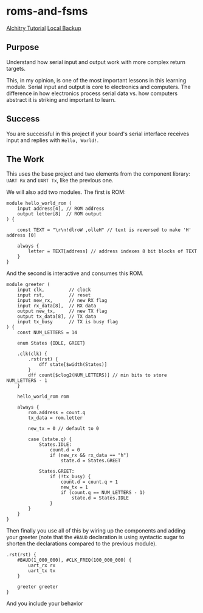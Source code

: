 # roms-and-fsms

[Alchitry Tutorial](https://alchitry.com/tutorials/roms-and-fsms/)
[Local Backup](/reference/ROMs%20and%20FSMs.pdf)

## Purpose

Understand how serial input and output work with more complex return targets.

This, in my opinion, is one of the most important lessons in this learning module. Serial input and output is core to electronics and computers. The difference in how electronics process serial data vs. how computers abstract it is striking and important to learn.

## Success

You are successful in this project if your board's serial interface receives input and replies with `Hello, World!`.

## The Work

This uses the base project and two elements from the component library: `UART Rx` and `UART Tx`, like the previous one.

We will also add two modules. The first is ROM:

```hdl
module hello_world_rom (
    input address[4], // ROM address
    output letter[8]  // ROM output
) {
    
    const TEXT = "\r\n!dlroW ,olleH" // text is reversed to make 'H' address [0]
    
    always {
        letter = TEXT[address] // address indexes 8 bit blocks of TEXT
    }
}
```

And the second is interactive and consumes this ROM.

```hdl
module greeter (
    input clk,         // clock
    input rst,         // reset
    input new_rx,      // new RX flag
    input rx_data[8],  // RX data
    output new_tx,     // new TX flag
    output tx_data[8], // TX data
    input tx_busy      // TX is busy flag
) {
    const NUM_LETTERS = 14
    
    enum States {IDLE, GREET}
    
    .clk(clk) {
        .rst(rst) {
            dff state[$width(States)]
        }
        dff count[$clog2(NUM_LETTERS)] // min bits to store NUM_LETTERS - 1
    }
    
    hello_world_rom rom
    
    always {
        rom.address = count.q
        tx_data = rom.letter
        
        new_tx = 0 // default to 0
        
        case (state.q) {
            States.IDLE:
                count.d = 0
                if (new_rx && rx_data == "h")
                    state.d = States.GREET
            
            States.GREET:
                if (!tx_busy) {
                    count.d = count.q + 1
                    new_tx = 1
                    if (count.q == NUM_LETTERS - 1)
                        state.d = States.IDLE
                }
        }
    }
}
```

Then finally you use all of this by wiring up the components and adding your greeter (note that the `#BAUD` declaration is using syntactic sugar to shorten the declarations compared to the previous module).

```hdl
.rst(rst) {
    #BAUD(1_000_000), #CLK_FREQ(100_000_000) {
        uart_rx rx
        uart_tx tx
    }
    
    greeter greeter
}    
```

And you include your behavior 